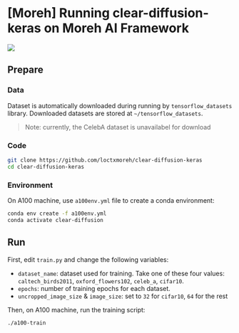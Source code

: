 # [Moreh] Running clear-diffusion-keras on Moreh AI Framework
![](https://badgen.net/badge/Nvidia-A100/passed/green)

## Prepare

### Data
Dataset is automatically downloaded during running by `tensorflow_datasets` library.
Downloaded datasets are stored at `~/tensorflow_datasets`.

> Note: currently, the CelebA dataset is unavailabel for download

### Code
```bash
git clone https://github.com/loctxmoreh/clear-diffusion-keras
cd clear-diffusion-keras
```

### Environment
On A100 machine, use `a100env.yml` file to create a conda environment:
```bash
conda env create -f a100env.yml
conda activate clear-diffusion
```

## Run
First, edit `train.py` and change the following variables:
- `dataset_name`: dataset used for training. Take one of these four values:
  `caltech_birds2011`, `oxford_flowers102`, `celeb_a`, `cifar10`.
- `epochs`: number of training epochs for each dataset.
- `uncropped_image_size` & `image_size`: set to `32` for `cifar10`, `64` for the rest

Then, on A100 machine, run the training script:
```bash
./a100-train
```
